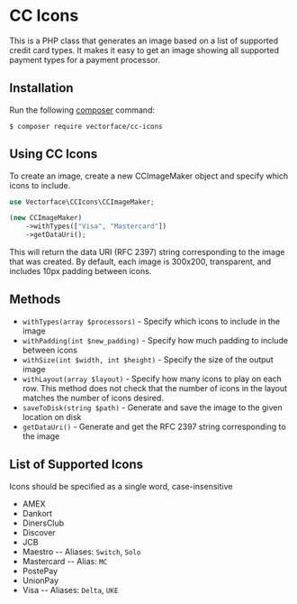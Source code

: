 # CC Icons

This is a PHP class that generates an image based on a
list of supported credit card types. It makes it easy to
get an image showing all supported payment types for a
payment processor.

## Installation

Run the following [composer](https://getcomposer.org/) command:

```shell script
$ composer require vectorface/cc-icons
```

## Using CC Icons

To create an image, create a new CCImageMaker object and
specify which icons to include.

```php
use Vectorface\CCIcons\CCImageMaker;

(new CCImageMaker)
    ->withTypes(["Visa", "Mastercard"])
    ->getDataUri();
```

This will return the data URI (RFC 2397) string corresponding
to the image that was created. By default, each image is
300x200, transparent, and includes 10px padding between icons.

## Methods

- `withTypes(array $processors)` - Specify which icons to include in the image
- `withPadding(int $new_padding)` - Specify how much padding to include between icons
- `withSize(int $width, int $height)` - Specify the size of the output image
- `withLayout(array $layout)` - Specify how many icons to play on each row. This method
does not check that the number of icons in the layout matches the number
of icons desired.
- `saveToDisk(string $path)` - Generate and save the image to the given location on disk
- `getDataUri()` - Generate and get the RFC 2397 string corresponding to the image

## List of Supported Icons

Icons should be specified as a single word, case-insensitive
- AMEX
- Dankort
- DinersClub
- Discover
- JCB
- Maestro -- Aliases: `Switch`, `Solo`
- Mastercard -- Alias: `MC`
- PostePay
- UnionPay
- Visa -- Aliases: `Delta`, `UKE`
